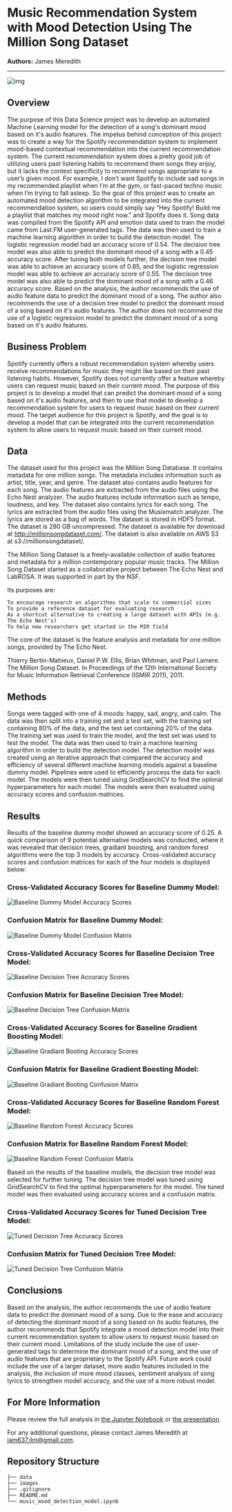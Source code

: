 # Music Recommendation System with Mood Detection Using The Million Song Dataset

**Authors:** James Meredith
***

![img](images\sara-kurfess-wXU9yeANElg-unsplash.jpg)

## Overview

The purpose of this Data Science project was to develop an automated Machine Learning model for the detection of a song's dominant mood based on it's audio features. The impetus behind conception of this project was to create a way for the Spotify recommendation system to implement mood-based contextual recommendation into the current recommendation system. The current recommendation system does a pretty good job of utilizing users past listening habits to recommend them songs they enjoy, but it lacks the context specificity to recommend songs appropriate to a user’s given mood. For example, I don’t want Spotify to include sad songs in my recommended playlist when I’m at the gym, or fast-paced techno music when I’m trying to fall asleep. So the goal of this project was to create an automated mood detection algorithm to be integrated into the current recommendation system, so users could simply say “Hey Spotify! Build me a playlist that matches my mood right now.” and Spotify does it. Song data was compiled from the Spotify API and emotion data used to train the model came from Last.FM user-generated tags. The data was then used to train a machine learning algorithm in order to build the detection model.  The logistic regression model had an accuracy score of 0.54. The decision tree model was also able to predict the dominant mood of a song with a 0.45 accuracy score. After tuning both models further, the decision tree model was able to achieve an accuracy score of 0.85, and the logistic regression model was able to achieve an accuracy score of 0.55. The decision tree model was also able to predict the dominant mood of a song with a 0.46 accuracy score. Based on the analysis, the author recommends the use of audio feature data to predict the dominant mood of a song. The author also recommends the use of a decision tree model to predict the dominant mood of a song based on it's audio features. The author does not recommend the use of a logistic regression model to predict the dominant mood of a song based on it's audio features.

## Business Problem

Spotify currently offers a robust recommendation system whereby users receive recommendations for music they might like based on their past listening habits. However, Spotify does not currently offer a feature whereby users can request music based on their current mood. The purpose of this project is to develop a model that can predict the dominant mood of a song based on it's audio features, and then to use that model to develop a recommendation system for users to request music based on their current mood. The target audience for this project is Spotify, and the goal is to develop a model that can be integrated into the current recommendation system to allow users to request music based on their current mood.

## Data

The dataset used for this project was the Million Song Database. It contains metadata for one million songs. The metadata includes information such as artist, title, year, and genre. The dataset also contains audio features for each song. The audio features are extracted from the audio files using the Echo Nest analyzer. The audio features include information such as tempo, loudness, and key. The dataset also contains lyrics for each song. The lyrics are extracted from the audio files using the Musixmatch analyzer. The lyrics are stored as a bag of words. The dataset is stored in HDF5 format. The dataset is 280 GB uncompressed. The dataset is available for download at http://millionsongdataset.com/. The dataset is also available on AWS S3 at s3://millionsongdataset/. 

The Million Song Dataset is a freely-available collection of audio features and metadata for a million contemporary popular music tracks. The Million Song Dataset started as a collaborative project between The Echo Nest and LabROSA. It was supported in part by the NSF. 

Its purposes are:

    To encourage research on algorithms that scale to commercial sizes
    To provide a reference dataset for evaluating research
    As a shortcut alternative to creating a large dataset with APIs (e.g. The Echo Nest's)
    To help new researchers get started in the MIR field

The core of the dataset is the feature analysis and metadata for one million songs, provided by The Echo Nest. 

Thierry Bertin-Mahieux, Daniel P.W. Ellis, Brian Whitman, and Paul Lamere. 
The Million Song Dataset. In Proceedings of the 12th International Society
for Music Information Retrieval Conference (ISMIR 2011), 2011.

## Methods

Songs were tagged with one of 4 moods: happy, sad, angry, and calm. The data was then split into a training set and a test set, with the training set containing 80% of the data, and the test set containing 20% of the data. The training set was used to train the model, and the test set was used to test the model. The data was then used to train a machine learning algorithm in order to build the detection model. The detection model was created using an iterative approach that compared the accuracy and efficiency of several different machine learning models against a baseline dummy model. Pipelines were used to efficiently process the data for each model. The models were then tuned using GridSearchCV to find the optimal hyperparameters for each model. The models were then evaluated using accuracy scores and confusion matrices.

## Results

Results of the baseline dummy model showed an accuracy score of 0.25. A quick comparison of 9 potential alternative models was conducted, where it was revealed that decision trees, gradiant boosting, and random forest algorithms were the top 3 models by accuracy. Cross-validated accuracy scores and confusion matrices for each of the four models is displayed below:

### Cross-Validated Accuracy Scores for Baseline Dummy Model:
![Baseline Dummy Model Accuracy Scores](./images/dummy_model_cv_results.png)

### Confusion Matrix for Baseline Dummy Model:
![Baseline Dummy Model Confusion Matrix](./images/baseline_dummy_cm.png)

### Cross-Validated Accuracy Scores for Baseline Decision Tree Model:
![Baseline Decision Tree Accuracy Scores](./images/baseline_dt_cv_results.png)

### Confusion Matrix for Baseline Decision Tree Model:
![Baseline Decision Tree Confusion Matrix](./images/baseline_dt_cm.png)

### Cross-Validated Accuracy Scores for Baseline Gradient Boosting Model:
![Baseline Gradiant Booting Accuracy Scores](./images/baseline_gb_cv_results.png)

### Confusion Matrix for Baseline Gradient Boosting Model:
![Baseline Gradiant Booting Confusion Matrix](./images/baseline_dt_cm.png)

### Cross-Validated Accuracy Scores for Baseline Random Forest Model:
![Baseline Random Forest Accuracy Scores](./images/baseline_rf_cv_results.png)

### Confusion Matrix for Baseline Random Forest Model:
![Baseline Random Forest Confusion Matrix](./images/baseline_rf_cm.png)

Based on the results of the baseline models, the decision tree model was selected for further tuning. The decision tree model was tuned using GridSearchCV to find the optimal hyperparameters for the model. The tuned model was then evaluated using accuracy scores and a confusion matrix.

### Cross-Validated Accuracy Scores for Tuned Decision Tree Model:
![Tuned Decision Tree Accuracy Scores](./images/tuned_rf_cv_results.png)

### Confusion Matrix for Tuned Decision Tree Model:
![Tuned Decision Tree Confusion Matrix](./images/tuned_rf_cm.png)

## Conclusions

Based on the analysis, the author recommends the use of audio feature data to predict the dominant mood of a song. Due to the ease and accuracy of detecting the dominant mood of a song based on its audio features, the author recommends that Spotify integrate a mood detection model into their current recommendation system to allow users to request music based on their current mood. Limitations of the study include the use of user-generated tags to determine the dominant mood of a song, and the use of audio features that are proprietary to the Spotify API. Future work could include the use of a larger dataset, more audio features included in the analysis, the inclusion of more mood classes, sentiment analysis of song lyrics to strengthen model accuracy, and the use of a more robust model.

## For More Information

Please review the full analysis in [the Jupyter Notebook](./music_mood_detection_model.ipynb) or [the presentation](./presentation.pdf).

For any additional questions, please contact James Meredith at <jam637.jlm@gmail.com>.

## Repository Structure

```
├── data
├── images
├── .gitignore
├── README.md
└── music_mood_detection_model.ipynb
```